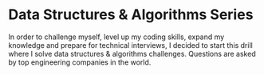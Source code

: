 # Data Structures & Algorithms Series
In order to challenge myself, level up my coding skills, expand my knowledge and prepare for technical interviews, I decided to start this drill where I solve data structures & algorithms challenges. Questions are asked by top engineering companies in the world.
